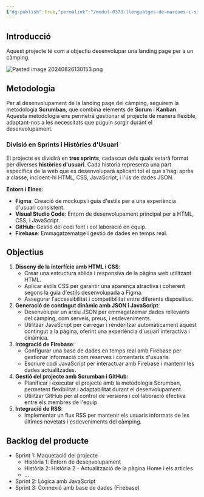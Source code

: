 ```yaml
---
{"dg-publish":true,"permalink":"/modul-0373-llenguatges-de-marques-i-sistemes-de-gestio-d-informacio/projecte/enunciat/"}
---
```




## Introducció

Aquest projecte té com a objectiu desenvolupar una landing page per a un càmping.

![Pasted image 20240826130153.png](/img/user/M%C3%B2dul%200373%20Llenguatges%20de%20marques%20i%20sistemes%20de%20gesti%C3%B3%20d%E2%80%99informaci%C3%B3/Projecte/adjuntos/Pasted%20image%2020240826130153.png)

## Metodologia

Per al desenvolupament de la landing page del càmping, seguirem la metodologia **Scrumban**, que combina elements de **Scrum** i **Kanban**. Aquesta metodologia ens permetrà gestionar el projecte de manera flexible, adaptant-nos a les necessitats que puguin sorgir durant el desenvolupament.

### Divisió en Sprints i Històries d'Usuari

El projecte es dividirà en **tres sprints**, cadascun dels quals estarà format per diverses **històries d'usuari**. Cada història representa una part específica de la web que es desenvoluparà aplicant tot el que s'hagi après a classe, incloent-hi HTML, CSS, JavaScript, i l'ús de dades JSON.

**Entorn i Eines**:

- **Figma**: Creació de mockups i guia d'estils per a una experiència d'usuari consistent.
- **Visual Studio Code**: Entorn de desenvolupament principal per a HTML, CSS, i JavaScript.
- **GitHub**: Gestió del codi font i col·laboració en equip.
- **Firebase**: Emmagatzematge i gestió de dades en temps real.

## Objectius

1. **Disseny de la interfície amb HTML i CSS**:
    - Crear una estructura sòlida i responsiva de la pàgina web utilitzant HTML.
    - Aplicar estils CSS per garantir una aparença atractiva i coherent segons la guia d'estils desenvolupada a Figma.
    - Assegurar l'accessibilitat i compatibilitat entre diferents dispositius.
2. **Generació de contingut dinàmic amb JSON i JavaScript**:
    - Desenvolupar un arxiu JSON per emmagatzemar dades rellevants del càmping, com serveis, preus, i esdeveniments.
    - Utilitzar JavaScript per carregar i renderitzar automàticament aquest contingut a la pàgina, oferint una experiència d'usuari interactiva i dinàmica.
3. **Integració de Firebase**:
    - Configurar una base de dades en temps real amb Firebase per gestionar informació com reserves i comentaris d'usuaris.
    - Escriure codi JavaScript per interactuar amb Firebase i mantenir les dades actualitzades.
4. **Gestió del projecte amb Scrumban i GitHub**:
    - Planificar i executar el projecte amb la metodologia Scrumban, permetent flexibilitat i adaptabilitat durant el desenvolupament.
    - Utilitzar GitHub per al control de versions i col·laboració efectiva entre els membres de l'equip.
5. **Integració de RSS**:
    - Implementar un flux RSS per mantenir els usuaris informats de les últimes novetats i esdeveniments del càmping.


## Backlog del producte
 - Sprint 1: Maquetació del projecte
	 - Història 1: Entorn de desenvolupament
	 - Història 2: Història 2 - Actualització de la pàgina Home i els articles
	 - ...
- Sprint 2: Lògica amb JavaScript
- Sprint 3: Connexió amb base de dades (Firebase)
 